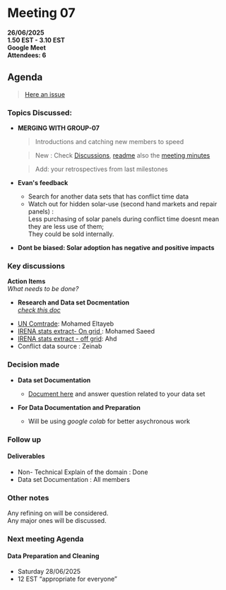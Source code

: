 # **Meeting 07**

**26/06/2025  
1.50 EST - 3.10 EST  
Google Meet  
Attendees: 6**

<!-- markdownlint-disable MD031 MD028 MD007 MD033 MD004 MD009 MD013 MD045 MD041 MD032 MD039 MD019 MD012-->


## Agenda

> [Here an issue](https://github.com/MIT-Emerging-Talent/ET6-CDSP-group-08-repo/issues/52)

### **Topics Discussed:**

+ **MERGING WITH GROUP-07**  
    > Introductions and catching new members to speed   

    > New : Check [Discussions](https://github.com/MIT-Emerging-Talent/ET6-CDSP-group-08-repo/discussions),
    [readme](https://github.com/MIT-Emerging-Talent/ET6-CDSP-group-08-repo) also the [meeting minutes](https://github.com/MIT-Emerging-Talent/ET6-CDSP-group-08-repo/tree/main/notes)

    > Add: your retrospectives from last milestones 

+ **Evan's feedback**
  + Search for another data sets that has conflict time data
  + Watch out for hidden solar-use (second hand markets and repair panels) :  
Less purchasing of solar panels during conflict time doesnt mean they are less use of them;   
They could be sold internally.

+ **Dont be biased: Solar adoption has negative and positive impacts**

### Key discussions

**Action Items**  
  _What needs to be done?_

+ **Research and Data set Docmentation**  
  _[check this doc](https://docs.google.com/document/d/1ajz9JkydyEOgPA-oZCsHpdMHDASRS6zSWqDw1OkLrms/edit?tab=t.0)_

- [UN Comtrade](https://comtradeplus.un.org/TradeFlow?Frequency=A&Flows=M&CommodityCodes=TOTAL&Partners=0&Reporters=all&period=2024&AggregateBy=none&BreakdownMode=plus): Mohamed Eltayeb
- [IRENA stats extract- On grid ](https://docs.google.com/spreadsheets/d/1SYOe7yLypu_Qn0DbRCMcOIEeiqcl7PUy/edit?usp=sharing&ouid=106187984882240785029&rtpof=true&sd=true): Mohamed Saeed
- [IRENA stats extract - off grid](https://docs.google.com/spreadsheets/d/1eJkjWIo93rS9puwD2-5mbCyZUm3LQdSE/edit?usp=sharing&ouid=106187984882240785029&rtpof=true&sd=true): Ahd
- Conflict data source : Zeinab


### Decision made  

+ **Data set Documentation**
  + [Document here](https://docs.google.com/document/d/1_TYomVK4b8O8yVwX20rdVb4_TO__LdXcUmL-gRSKjNc/edit?usp=sharing) and answer question related to your data set 

+ **For Data Documentation and Preparation**
   + Will be using _google colab_ for better asychronous work

### Follow up

#### Deliverables

+ Non- Technical Explain of the domain : Done
+ Data set Documentation : All members

### Other notes

Any refining on will be considered.  
Any major ones will be discussed.  

### Next meeting Agenda

#### **Data Preparation and Cleaning**

+ Saturday 28/06/2025
+ 12 EST “appropriate for everyone”  
